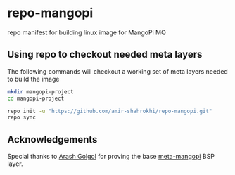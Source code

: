 # repo-mangopi

repo manifest for building linux image for MangoPi MQ

## Using repo to checkout needed meta layers

The following commands will checkout a working set of meta layers needed to build the image

```bash
mkdir mangopi-project
cd mangopi-project

repo init -u "https://github.com/amir-shahrokhi/repo-mangopi.git"
repo sync
```

## Acknowledgements

Special thanks to [Arash Golgol](https://github.com/ArashEM) for proving the base [meta-mangopi](https://github.com/ArashEM/meta-mangopi) BSP layer.
